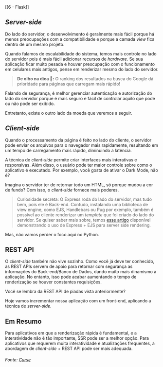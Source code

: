 [[6 - Flask]]

## _Server-side_

Do lado do servidor, o desenvolvimento é geralmente mais fácil porque há menos preocupações com a compatibilidade e porque a camada _view_ fica dentro de um mesmo projeto.

Quando falamos de escalabilidade do sistema, temos mais controle no lado do servidor pois é mais fácil adicionar recursos de _hardware_. Se sua aplicação ficar muito pesada e houver preocupação com o funcionamento em celulares mais antigos, pense em renderizar mesmo do lado do servidor.

> **De olho na dica 👀:** O ranking dos resultados na busca do Google dá prioridade para páginas que carregam mais rápido!

Falando de segurança, é melhor gerenciar autenticação e autorização do lado do servidor porque é mais seguro e fácil de controlar aquilo que pode ou não pode ser exibido.

Entretanto, existe o outro lado da moeda que veremos a seguir.

## _Client-side_

Quando o processamento da página é feito no lado do cliente, o servidor pode enviar os arquivos para o navegador mais rapidamente, resultando em um tempo de carregamento mais rápido, diminuindo a latência.

A técnica de _client-side_ permite criar interfaces mais interativas e responsivas. Além disso, o usuário pode ter maior controle sobre como o aplicativo é executado. Por exemplo, você gosta de ativar o Dark Mode, não é?

Imagina o servidor ter de retornar todo um HTML, só porque mudou a cor de fundo? Com isso, o _client-side_ fornece mais poderes.

> Curiosidade secreta: O Express roda do lado do servidor, mas tudo bem, pois ele é Back-end. Contudo, instalando uma biblioteca de view engine, como EJS, Handlebars ou Pug por exemplo, também é possível ao cliente renderizar um _template_ que foi criado do lado do servidor. Se quiser saber mais sobre, temos [esse artigo](https://app.betrybe.com/learn/course/5e938f69-6e32-43b3-9685-c936530fd326/module/f04cdb21-382e-4588-8950-3b1a29afd2dd/section/c1b04371-140f-442d-9287-0d3962e33c03/lesson/9290f1af-a3c5-4904-a544-2512c216793d) disponível demonstrando o uso de Express + EJS para server side rendering.

Mas, não vamos perder o foco aqui no Python.

## REST API

O _client-side_ também não vive sozinho. Como você já deve ter conhecido, as REST APIs servem de apoio para retornar com segurança as informações do Back-end/Banco de Dados, dando muito mais dinamismo à aplicação. No entanto, isso pode acabar aumentando o tempo de renderização se houver constantes requisições.

Você se lembra da REST API de piadas vista anteriormente?

Hoje vamos incrementar nossa aplicação com um front-end, aplicando a técnica de _server-side_.

## Em Resumo

Para aplicativos em que a renderização rápida é fundamental, e a interatividade não é tão importante, SSR pode ser a melhor opção. Para aplicativos que requerem muita interatividade e atualizações frequentes, a abordagem de _client-side_ + REST API pode ser mais adequada.

###### Fonte: [Curse](https://app.betrybe.com/learn/course/5e938f69-6e32-43b3-9685-c936530fd326/module/3d93d491-e3ed-409f-bdb6-3a5dcd11f8d2/section/2502e0b8-be2f-4307-aff9-46932f8f13dc/day/0c01be06-7742-4513-ab65-a29fde93f3c2/lesson/cfd00426-b3f7-43d7-9545-ca779e799853)
